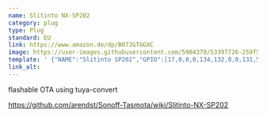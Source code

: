 ```yaml
---
name: Slitinto NX-SP202
category: plug
type: Plug
standard: EU
link: https://www.amazon.de/dp/B07JGTGGXC
image: https://user-images.githubusercontent.com/5904370/53397726-259f5a00-39a8-11e9-8a2a-b301393b8888.png
template: ' {"NAME":"Slitinto SP202","GPIO":[17,0,0,0,134,132,0,0,131,52,22,21,91],"FLAG":0,"BASE":64} '
link_alt: 
---
```

flashable OTA using tuya-convert

https://github.com/arendst/Sonoff-Tasmota/wiki/Slitinto-NX-SP202





